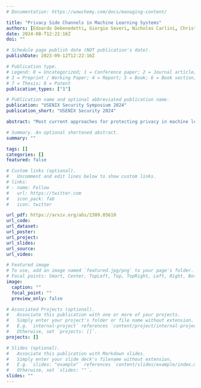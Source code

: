 ```yaml
---
# Documentation: https://wowchemy.com/docs/managing-content/

title: "Privacy Side Channels in Machine Learning Systems"
authors: [Edoardo Debenedetti, Giorgio Severi, Nicholas Carlini, Christopher A. Choquette-Choo, Matthew Jagielski, Milad Nasr, Eric Wallace, Florian Tramèr]
date: 2024-08-T12:22:16Z
doi: ""

# Schedule page publish date (NOT publication's date).
publishDate: 2023-09-12T12:22:16Z

# Publication type.
# Legend: 0 = Uncategorized; 1 = Conference paper; 2 = Journal article;
# 3 = Preprint / Working Paper; 4 = Report; 5 = Book; 6 = Book section;
# 7 = Thesis; 8 = Patent
publication_types: ["1"]

# Publication name and optional abbreviated publication name.
publication: "USENIX Security Symposium 2024"
publication_short: "USENIX Security 2024"

abstract: "Most current approaches for protecting privacy in machine learning (ML) assume that models exist in a vacuum. Yet, in reality, these models are part of larger systems that include components for training data filtering, output monitoring, and more. In this work, we introduce privacy side channels: attacks that exploit these system-level components to extract private information at far higher rates than is otherwise possible for standalone models. We propose four categories of side channels that span the entire ML lifecycle (training data filtering, input preprocessing, output post-processing, and query filtering) and allow for enhanced membership inference, data extraction, and even novel threats such as extraction of users' test queries. For example, we show that deduplicating training data before applying differentially-private training creates a side-channel that completely invalidates any provable privacy guarantees. We further show that systems which block language models from regenerating training data can be exploited to exfiltrate private keys contained in the training set--even if the model did not memorize these keys. Taken together, our results demonstrate the need for a holistic, end-to-end privacy analysis of machine learning systems."

# Summary. An optional shortened abstract.
summary: ""

tags: []
categories: []
featured: false

# Custom links (optional).
#   Uncomment and edit lines below to show custom links.
# links:
# - name: Follow
#   url: https://twitter.com
#   icon_pack: fab
#   icon: twitter

url_pdf: https://arxiv.org/abs/2309.05610
url_code:
url_dataset:
url_poster:
url_project:
url_slides:
url_source:
url_video:

# Featured image
# To use, add an image named `featured.jpg/png` to your page's folder. 
# Focal points: Smart, Center, TopLeft, Top, TopRight, Left, Right, BottomLeft, Bottom, BottomRight.
image:
  caption: ""
  focal_point: ""
  preview_only: false

# Associated Projects (optional).
#   Associate this publication with one or more of your projects.
#   Simply enter your project's folder or file name without extension.
#   E.g. `internal-project` references `content/project/internal-project/index.md`.
#   Otherwise, set `projects: []`.
projects: []

# Slides (optional).
#   Associate this publication with Markdown slides.
#   Simply enter your slide deck's filename without extension.
#   E.g. `slides: "example"` references `content/slides/example/index.md`.
#   Otherwise, set `slides: ""`.
slides: ""
---
```

